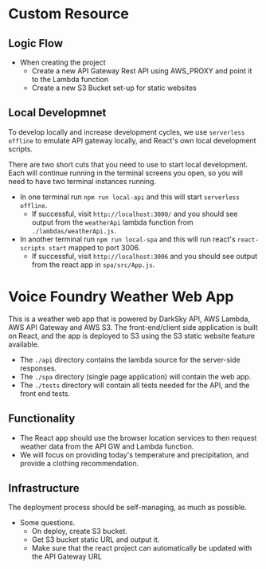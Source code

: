 # Custom Resource 

## Logic Flow
* When creating the project
    * Create a new API Gateway Rest API using AWS_PROXY and point it to the Lambda function
    * Create a new S3 Bucket set-up for static websites 


## Local Developmnet 
To develop locally and increase development cycles, we use `serverless offline` to emulate API gateway locally, and React's own local development scripts. 

There are two short cuts that you need to use to start local development.  Each will continue running in the terminal screens you open, so you will need to have two terminal instances running.
* In one terminal run `npm run local-api` and this will start `serverless offline`. 
    * If successful, visit `http://localhost:3000/` and you should see output from the `weatherApi` lambda function from `./lambdas/weatherApi.js`. 
* In another terminal run `npm run local-spa` and this will run react's `react-scripts start` mapped to port 3006.  
    * If successful, visit `http://localhost:3006` and you should see output from the react app in `spa/src/App.js`. 

# Voice Foundry Weather Web App

This is a weather web app that is powered by DarkSky API, AWS Lambda, AWS API Gateway and AWS S3.  The front-end/client side application is built on React, and the app is deployed to S3 using the S3 static website feature available.  

* The `./api` directory contains the lambda source for the server-side responses.  
* The `./spa` directory (single page application) will contain the web app. 
* The `./tests` directory will contain all tests needed for the API, and the front end tests.

## Functionality
* The React app should use the browser location services to then request weather data from the API GW and Lambda function. 
* We will focus on providing today's temperature and precipitation, and provide a clothing recommendation.   

## Infrastructure
The deployment process should be self-managing, as much as possible. 
* Some questions. 
    * On deploy, create S3 bucket. 
    * Get S3 bucket static URL and output it. 
    * Make sure that the react project can automatically be updated with the API Gateway URL